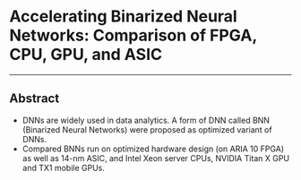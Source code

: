 # Accelerating Binarized Neural Networks: Comparison of FPGA, CPU, GPU, and ASIC

---
## Abstract
  - DNNs are widely used in data analytics. A form of DNN called BNN (Binarized Neural Networks) were proposed as optimized variant of DNNs.
  - Compared BNNs run on optimized hardware design (on ARIA 10 FPGA) as well as 14-nm ASIC, and Intel Xeon server CPUs, NVIDIA Titan X GPU and TX1 mobile GPUs. 
